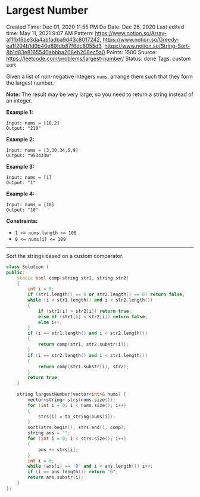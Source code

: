 # Largest Number

Created Time: Dec 01, 2020 11:55 PM
Do Date: Dec 26, 2020
Last edited time: May 11, 2021 9:07 AM
Pattern: https://www.notion.so/Array-af1fbf6be3da4abfadba9d43c8017242, https://www.notion.so/Greedy-ea1f204b1d0b40e89fdb87f6dc8055d3, https://www.notion.so/String-Sort-8b1d83e8165540abbba208eb208ec5a0
Points: 1500
Source: https://leetcode.com/problems/largest-number/
Status: done
Tags: custom sort

Given a list of non-negative integers `nums`, arrange them such that they form the largest number.

**Note:** The result may be very large, so you need to return a string instead of an integer.

**Example 1:**

```
Input: nums = [10,2]
Output: "210"

```

**Example 2:**

```
Input: nums = [3,30,34,5,9]
Output: "9534330"

```

**Example 3:**

```
Input: nums = [1]
Output: "1"

```

**Example 4:**

```
Input: nums = [10]
Output: "10"

```

**Constraints:**

- `1 <= nums.length <= 100`
- `0 <= nums[i] <= 109`

---

Sort the strings based on a custom comparator. 

```cpp
class Solution {
public:
    static bool comp(string str1, string str2)
    {
        int i = 0;  
        if (str1.length() == 0 or str2.length() == 0) return false; 
        while (i < str1.length() and i < str2.length())
        {
            if (str1[i] > str2[i]) return true; 
            else if (str1[i] < str2[i]) return false; 
            else i++; 
        }
        if (i == str1.length() and i < str2.length())
        {
            return comp(str1, str2.substr(i)); 
        }
        if (i == str2.length() and i < str1.length())
        {
            return comp(str1.substr(i), str2); 
        }
        return true; 
    }
    
    string largestNumber(vector<int>& nums) {
        vector<string> strs(nums.size());    
        for (int i = 0; i < nums.size(); i++)
        {
            strs[i] = to_string(nums[i]); 
        }
        sort(strs.begin(), strs.end(), comp); 
        string ans = ""; 
        for (int i = 0; i < strs.size(); i++)
        {
            ans += strs[i]; 
        }
        int i = 0; 
        while (ans[i] == '0' and i < ans.length()) i++;
        if (i == ans.length()) return "0"; 
        return ans.substr(i); 
    }
};
```